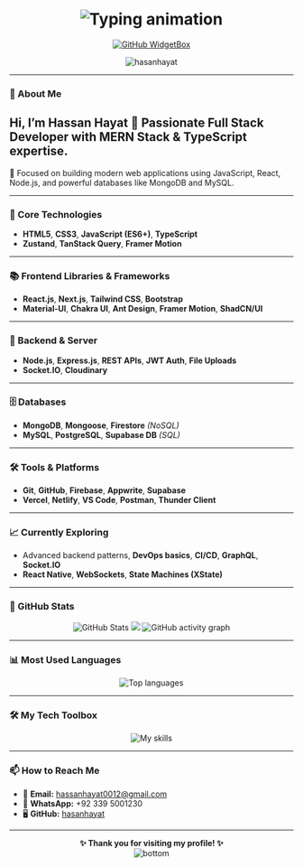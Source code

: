 <h1 align="center">
  <img src="https://readme-typing-svg.demolab.com?font=Fira+Code&size=32&duration=2000&pause=1000&color=34F5FF&center=true&vCenter=true&multiline=true&width=1000&height=100&lines=Hi%2C+I'm+Hassan+Hayat!;A+Full+Stack+Developer+%26+TypeScript+Enthusiast" alt="Typing animation" />
</h1>

<div align="center">

[![GitHub WidgetBox](https://github-widgetbox.vercel.app/api/profile?username=hasanhayat&data=followers,repositories,stars,commits&theme=radical&hide_border=true)](https://github.com/Hasanhayat/HasanHayat-widgetbox)

<img src="https://komarev.com/ghpvc/?username=hasanhayat&label=Profile%20views&color=0e75b6&style=flat" alt="hasanhayat" />

</div>

---

### 👋 About Me

## Hi, I’m Hassan Hayat 👋 Passionate Full Stack Developer with MERN Stack & TypeScript expertise.

🎯 Focused on building modern web applications using JavaScript, React, Node.js, and powerful databases like MongoDB and MySQL.

---

### 🚀 Core Technologies
- **HTML5**, **CSS3**, **JavaScript (ES6+)**, **TypeScript**
- **Zustand**, **TanStack Query**, **Framer Motion**

---

### 📚 Frontend Libraries & Frameworks
- **React.js**, **Next.js**, **Tailwind CSS**, **Bootstrap**
- **Material-UI**, **Chakra UI**, **Ant Design**, **Framer Motion**, **ShadCN/UI**

---

### 🔧 Backend & Server
- **Node.js**, **Express.js**, **REST APIs**, **JWT Auth**, **File Uploads**
- **Socket.IO**, **Cloudinary**

---

### 🗄️ Databases
- **MongoDB**, **Mongoose**, **Firestore** *(NoSQL)*
- **MySQL**, **PostgreSQL**, **Supabase DB** *(SQL)*

---

### 🛠️ Tools & Platforms
- **Git**, **GitHub**, **Firebase**, **Appwrite**, **Supabase**
- **Vercel**, **Netlify**, **VS Code**, **Postman**, **Thunder Client**

---

### 📈 Currently Exploring
- Advanced backend patterns, **DevOps basics**, **CI/CD**, **GraphQL**, **Socket.IO**
- **React Native**, **WebSockets**, **State Machines (XState)**

---

### 🌟 GitHub Stats

<p align="center">
  <img src="https://github-readme-stats.vercel.app/api?username=hasanhayat&theme=github_dark&show_icons=true" alt="GitHub Stats" />
  <img src="http://github-readme-streak-stats.herokuapp.com?user=hasanhayat&theme=dark&background=000000" />
  <img src="https://github-readme-activity-graph.vercel.app/graph?username=hasanhayat&theme=github-compact" alt="GitHub activity graph" />
</p>

---

### 📊 Most Used Languages

<p align="center">
  <img src="https://github-readme-stats.vercel.app/api/top-langs/?username=hasanhayat&layout=compact&theme=radical&exclude_repo=Tips-tools" alt="Top languages" />
</p>

---

### 🛠️ My Tech Toolbox

<p align="center">
  <img src="https://skillicons.dev/icons?i=html,css,js,ts,react,nextjs,nodejs,express,mongodb,firebase,postgres,mysql,git,github,supabase,appwrite,vite,tailwind,bootstrap,materialui,npm,vercel,netlify,redux" alt="My skills" />
</p>

---

### 📫 How to Reach Me

- 📧 **Email:** hassanhayat0012@gmail.com  
- 💬 **WhatsApp:** +92 339 5001230  
- 🖥 **GitHub:** [hasanhayat](https://github.com/hasanhayat)

---

<p align="center">
  <strong>✨ Thank you for visiting my profile! ✨</strong><br/>
  <img src="https://raw.githubusercontent.com/bornmay/bornmay/Update/svg/Bottom.svg" alt="bottom" />
</p>
